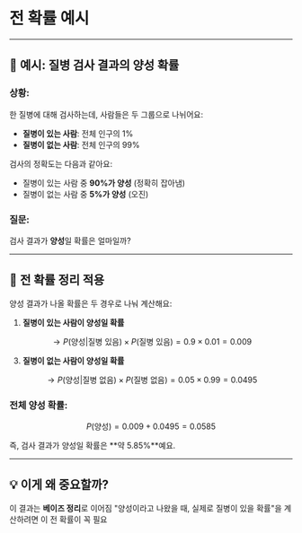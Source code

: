 # 전 확률 예시  
---

## 🧪 예시: 질병 검사 결과의 양성 확률

### 상황:
한 질병에 대해 검사하는데, 사람들은 두 그룹으로 나뉘어요:

- **질병이 있는 사람**: 전체 인구의 1%  
- **질병이 없는 사람**: 전체 인구의 99%

검사의 정확도는 다음과 같아요:

- 질병이 있는 사람 중 **90%가 양성** (정확히 잡아냄)
- 질병이 없는 사람 중 **5%가 양성** (오진)

### 질문:
검사 결과가 **양성**일 확률은 얼마일까?

---

## 🧮 전 확률 정리 적용

양성 결과가 나올 확률은 두 경우로 나눠 계산해요:

1. **질병이 있는 사람이 양성일 확률**
```math
   →  P(\text{양성} | \text{질병 있음}) \times P(\text{질병 있음}) = 0.9 \times 0.01 = 0.009 
```

3. **질병이 없는 사람이 양성일 확률**
```math
   →  P(\text{양성} | \text{질병 없음}) \times P(\text{질병 없음}) = 0.05 \times 0.99 = 0.0495 
```

### 전체 양성 확률:
```math
P(\text{양성}) = 0.009 + 0.0495 = 0.0585
```

즉, 검사 결과가 양성일 확률은 **약 5.85%**예요.

---

## 💡 이게 왜 중요할까?

이 결과는 **베이즈 정리**로 이어짐
"양성이라고 나왔을 때, 실제로 질병이 있을 확률"을 계산하려면 이 전 확률이 꼭 필요
